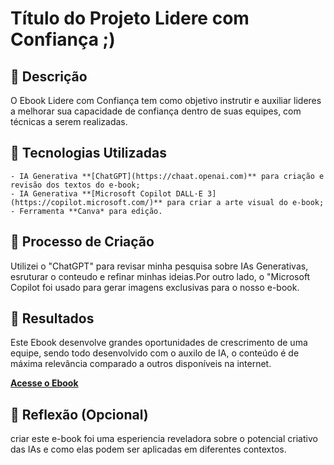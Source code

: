 # Título do Projeto Lidere com Confiança ;)

## 📒 Descrição
O Ebook Lidere com Confiança tem como objetivo instrutir e auxiliar lideres a melhorar sua capacidade de confiança dentro de suas equipes, com técnicas a serem realizadas.

## 🤖 Tecnologias Utilizadas
    - IA Generativa **[ChatGPT](https://chaat.openai.com)** para criação e revisão dos textos do e-book;
    - IA Generativa **[Microsoft Copilot DALL·E 3](https://copilot.microsoft.com/)** para criar a arte visual do e-book;
    - Ferramenta **Canva* para edição.

## 🧐 Processo de Criação
Utilizei o "ChatGPT" para revisar minha pesquisa sobre IAs Generativas, esruturar o conteudo e refinar minhas ideias.Por outro lado, o "Microsoft Copilot foi usado para gerar imagens exclusivas para o nosso e-book.

## 🚀 Resultados
Este Ebook desenvolve grandes oportunidades de crescrimento de uma equipe, sendo todo desenvolvido com o auxilo de IA, o conteúdo é de máxima relevância comparado a outros disponíveis na internet.

**[Acesse o Ebook](https://drive.google.com/file/d/1tPWok11fZn0NTkutvuuHPex2n1H3I0DK/view?usp=sharing)**

## 💭 Reflexão (Opcional)
criar este e-book foi uma esperiencia reveladora sobre o potencial criativo das IAs e como elas podem ser aplicadas em diferentes contextos. 